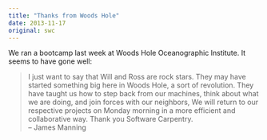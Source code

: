 ```yaml
---
title: "Thanks from Woods Hole"
date: 2013-11-17
original: swc
---
```

<p>
  We ran a bootcamp last week at Woods Hole Oceanographic Institute.
  It seems to have gone well:
</p>
<blockquote>
  I just want to say that Will and Ross are rock stars.
  They may have started something big here in Woods Hole, a sort of revolution.
  They have taught us how to step back from our machines,
  think about what we are doing, and join forces with our neighbors,
  We will return to our respective projects on Monday morning in a more efficient and collaborative way.
  Thank you Software Carpentry.
  <br>
  – James Manning
</blockquote>
